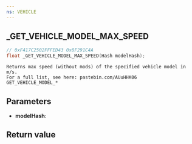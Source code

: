 ```yaml
---
ns: VEHICLE
---
```

## _GET_VEHICLE_MODEL_MAX_SPEED

```c
// 0xF417C2502FFFED43 0x8F291C4A
float _GET_VEHICLE_MODEL_MAX_SPEED(Hash modelHash);
```

```
Returns max speed (without mods) of the specified vehicle model in m/s.  
For a full list, see here: pastebin.com/AUuHHK06  
GET_VEHICLE_MODEL_*  
```

## Parameters
* **modelHash**: 

## Return value

